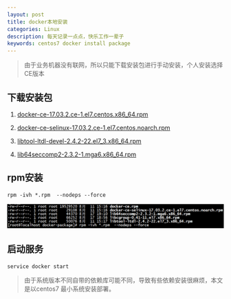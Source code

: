 ```yaml
---
layout: post
title: docker本地安装
categories: Linux
description: 每天记录一点点，快乐工作一辈子
keywords: centos7 docker install package
---
```


>由于业务机器没有联网，所以只能下载安装包进行手动安装，个人安装选择CE版本

## 下载安装包

1. [docker-ce-17.03.2.ce-1.el7.centos.x86_64.rpm](https://download.docker.com/linux/centos/7/x86_64/stable/Packages/docker-ce-17.03.2.ce-1.el7.centos.x86_64.rpm)

2. [docker-ce-selinux-17.03.2.ce-1.el7.centos.noarch.rpm](https://download.docker.com/linux/centos/7/x86_64/stable/Packages/docker-ce-selinux-17.03.2.ce-1.el7.centos.noarch.rpm)

3. [libtool-ltdl-devel-2.4.2-22.el7_3.x86_64.rpm](https://centos.pkgs.org/7/centos-updates-x86_64/libtool-ltdl-devel-2.4.2-22.el7_3.x86_64.rpm.html)

4. [lib64seccomp2-2.3.2-1.mga6.x86_64.rpm](ftp://195.220.108.108/linux/mageia/distrib/cauldron/x86_64/media/core/release/lib64seccomp2-2.3.2-1.mga6.x86_64.rpm)

## rpm安装

```shell
rpm -ivh *.rpm  --nodeps --force
```

![](/images/posts/docker/docker-install-from-package.png)

## 启动服务

```shell
service docker start
```

>由于系统版本不同自带的依赖库可能不同，导致有些依赖安装很麻烦，本文是以centos7 最小系统安装部署。